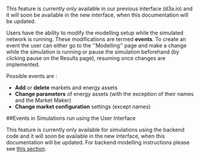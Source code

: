 This feature is currently only available in our previous interface (d3a.io) and it will soon be available in the new interface, when this documentation will be updated.

Users have the ability to modify the modelling setup while the simulated network is running. These modifications are termed **events**. To create an event the user can either go to the ''Modelling'' page and make a change while the simulation is running or pause the simulation beforehand (by clicking pause on the Results page), resuming once changes are implemented.


Possible events are :

*   **Add** or **delete** markets and energy assets
*   **Change parameters** of energy assets (with the exception of their names and the Market Maker)
*   **Change market configuration** settings (except names)

##Events in Simulations run using the User Interface

This feature is currently only available for simulations using the backend code and it will soon be available in the new interface, when this documentation will be updated. For backend modelling instructions please see [this section](backend_events.md).

